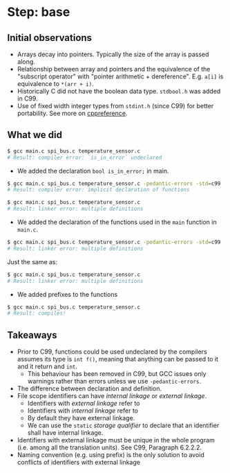 # Step: base

## Initial observations

* Arrays decay into pointers. Typically the size of the array is passed along.
* Relationship between array and pointers and the equivalence of the "subscript operator" with "pointer arithmetic + dereference". E.g. `a[i]` is equivalence to `*(arr + i)`.
* Historically C did not have the boolean data type. `stdbool.h` was added in C99.
* Use of fixed width integer types from `stdint.h` (since C99) for better portability. See more on [cppreference](https://en.cppreference.com/w/c/types/integer).

## What we did

```sh
$ gcc main.c spi_bus.c temperature_sensor.c
# Result: compiler error: `is_in_error` undeclared
```

* We added the declaration `bool is_in_error;` in main.

```sh
$ gcc main.c spi_bus.c temperature_sensor.c -pedantic-errors -std=c99
# Result: compiler error: implicit declaration of functions
```
```sh
$ gcc main.c spi_bus.c temperature_sensor.c
# Result: linker error: multiple definitions
```

* We added the declaration of the functions used in the `main` function in `main.c`.

```sh
$ gcc main.c spi_bus.c temperature_sensor.c -pedantic-errors -std=c99
# Result: linker error: multiple definitions
```
Just the same as:
```sh
$ gcc main.c spi_bus.c temperature_sensor.c
# Result: linker error: multiple definitions
```

* We added prefixes to the functions

```sh
$ gcc main.c spi_bus.c temperature_sensor.c
# Result: compiles!
```

## Takeaways

* Prior to C99, functions could be used undeclared by the compilers assumes its type is `int f()`, meaning that anything can be passed to it and it return and `int`.
     * This behaviour has been removed in C99, but GCC issues only warnings rather than errors unless we use `-pedantic-errors`.
* The difference between declaration and definition.
* File scope identifiers can have *internal linkage* or *external linkage*.
    * Identifiers with *external linkage* refer to 
    * Identifiers with *internal linkage* refer to 
    * By default they have external linkage.
    * We can use the `static` *storage qualifier* to declare that an identifier shall have internal linkage.
* Identifiers with external linkage must be unique in the whole program (i.e. among all the translation units). See C99, Paragraph 6.2.2.2.
* Naming convention (e.g. using prefix) is the only solution to avoid conflicts of identifiers with external linkage
